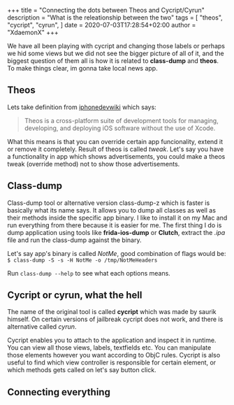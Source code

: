+++
title =  "Connecting the dots between Theos and Cycript/Cyrun"
description = "What is the releationship between the two"
tags = [
	"theos",
	"cycript",
	"cyrun",
]
date = 2020-07-03T17:28:54+02:00
author = "XdaemonX"
+++

We have all been playing with cycript and changing those labels or perhaps we hid some views but we did not see the bigger picture of all of it, and the biggest question of them all is how it is related to __class-dump__ and __theos__. To make things clear, im gonna take local news app.

## Theos 

Lets take definition from [iphonedevwiki](http://iphonedevwiki.net/index.php/Theos) which says:
> Theos is a cross-platform suite of development tools for managing, developing, and deploying iOS software without the use of Xcode.

What this means is that you can override certain app funcionality, extend it or remove it completely. Result of theos is called *tweak*. Let's say you have a functionality in app which shows advertisements, you could make a theos tweak (override method) not to show those advertisements.

## Class-dump
Class-dump tool or alternative version class-dump-z which is faster is basically what its name says. It allows you to dump all classes as well as their methods inside the specific app binary. I like to install it on my Mac and run everything from there because it is easier for me. The first thing I do is dump application using tools like __frida-ios-dump__ or __Clutch__, extract the *.ipa* file and run the class-dump against the binary.

Let's say app's binary is called _NotMe_, good combination of flags would be:  
`$ class-dump -S -s -H NotMe -o /tmp/NotMeHeaders`

Run `class-dump --help` to see what each options means.

## Cycript or cyrun, what the hell
The name of the original tool is called __cycript__ which was made by saurik himself. On certain versions of jailbreak cycript does not work, and there is alternative called _cyrun_.

Cycript enables you to attach to the application and inspect it in runtime. You can view all those views, labels, textfields etc. You can manipulate those elements however you want according to ObjC rules. Cycript is also useful to find which view controller is responsible for certain element, or which methods gets called on let's say button click.

## Connecting everything
